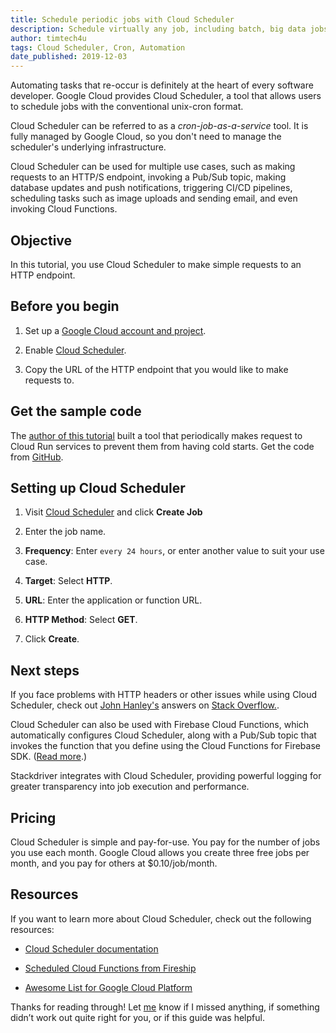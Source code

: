 ```yaml
---
title: Schedule periodic jobs with Cloud Scheduler
description: Schedule virtually any job, including batch, big data jobs, cloud infrastructure operations, and more with Cloud Scheduler.
author: timtech4u
tags: Cloud Scheduler, Cron, Automation
date_published: 2019-12-03
---
```


Automating tasks that re-occur is definitely at the heart of every software developer. Google Cloud provides Cloud Scheduler,
a tool that allows users to schedule jobs with the conventional unix-cron format.  

Cloud Scheduler can be referred to as a *cron-job-as-a-service* tool. It is fully managed by Google Cloud, so you don't need 
to manage the scheduler's underlying infrastructure.

Cloud Scheduler can be used for multiple use cases, such as making requests to an HTTP/S endpoint, invoking a Pub/Sub topic, 
making database updates and push notifications, triggering CI/CD pipelines, scheduling tasks such as image uploads and 
sending email, and even invoking Cloud Functions.

## Objective

In this tutorial, you use Cloud Scheduler to make simple requests to an HTTP endpoint.  

## Before you begin

1. Set up a [Google Cloud account and project](https://cloud.google.com/gcp/getting-started/).

1. Enable [Cloud Scheduler](https://console.cloud.google.com/cloudscheduler).

1. Copy the URL of the HTTP endpoint that you would like to make requests to.

## Get the sample code

The [author of this tutorial](https://github.com/Timtech4u) built a tool that periodically makes request to Cloud Run
services to prevent them from having cold starts. Get the code from [GitHub](https://github.com/Timtech4u/cloudrun_warmer).

## Setting up Cloud Scheduler 

1.  Visit [Cloud Scheduler](https://console.cloud.google.com/cloudscheduler) and click **Create Job**

1.  Enter the job name.

1.  **Frequency**: Enter `every 24 hours`, or enter another value to suit your use case.

1.  **Target**: Select **HTTP**.

1.  **URL**: Enter the application or function URL.

1.  **HTTP Method**: Select **GET**.

1.  Click **Create**.

## Next steps

If you face problems with HTTP headers or other issues while using Cloud Scheduler, check out
[John Hanley's](https://twitter.com/NeoPrimeAws) answers on
[Stack Overflow.](https://stackoverflow.com/search?q=user:8016720+[google-cloud-scheduler). 

Cloud Scheduler can also be used with Firebase Cloud Functions, which automatically configures Cloud Scheduler, along with a
Pub/Sub topic that invokes the function that you define using the Cloud Functions for Firebase SDK.
([Read more](https://firebase.google.com/docs/functions/schedule-functions).)

Stackdriver integrates with Cloud Scheduler, providing powerful logging for greater transparency into job execution and
performance.

## Pricing

Cloud Scheduler is simple and pay-for-use. You pay for the number of jobs you use each month. Google Cloud allows you create
three free jobs per month, and you pay for others at $0.10/job/month.

## Resources

If you want to learn more about Cloud Scheduler, check out the following resources:

- [Cloud Scheduler documentation](https://cloud.google.com/scheduler/docs/quickstart) 

- [Scheduled Cloud Functions from Fireship](https://fireship.io/lessons/cloud-functions-scheduled-time-trigger/)

- [Awesome List for Google Cloud Platform](https://github.com/GoogleCloudPlatform/awesome-google-cloud)

Thanks for reading through! Let [me](https://twitter.com/timtech4u) know if I missed anything, if something didn’t work out 
quite right for you, or if this guide was helpful.
